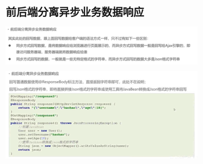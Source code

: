 # 前后端分离异步业务数据响应

![1685861737733](image/23-06-04-前后端分离异步业务数据响应/1685861737733.png)

![1685863059349](image/23-06-04-前后端分离异步业务数据响应/1685863059349.png)
